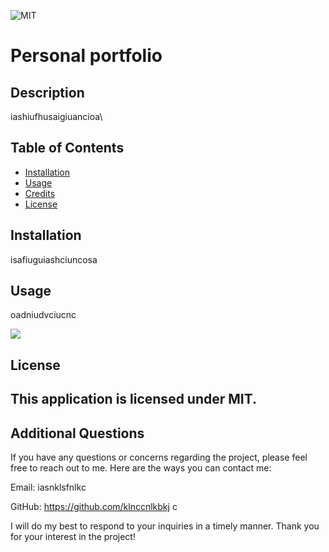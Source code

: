 
![MIT](https://img.shields.io/badge/License-MIT-Green)
# Personal portfolio

## Description
iashiufhusaigiuancioa\\

## Table of Contents

- [Installation](#installation) 
- [Usage](#usage)
- [Credits](#credits)
- [License](#license)

## Installation

isafiuguiashciuncosa
## Usage

oadniudvciucnc

![](C:\Users\vmk870\Documents\challengeReadme\Nodejs-Readme-Generator\LICENSE)


## License

This application is licensed under MIT.
---

## Additional Questions

If you have any questions or concerns regarding the project, please feel free to reach out to me. Here are the ways you can contact me:

Email: iasnklsfnlkc

GitHub: https://github.com/klnccnlkbkj c

I will do my best to respond to your inquiries in a timely manner. Thank you for your interest in the project!

